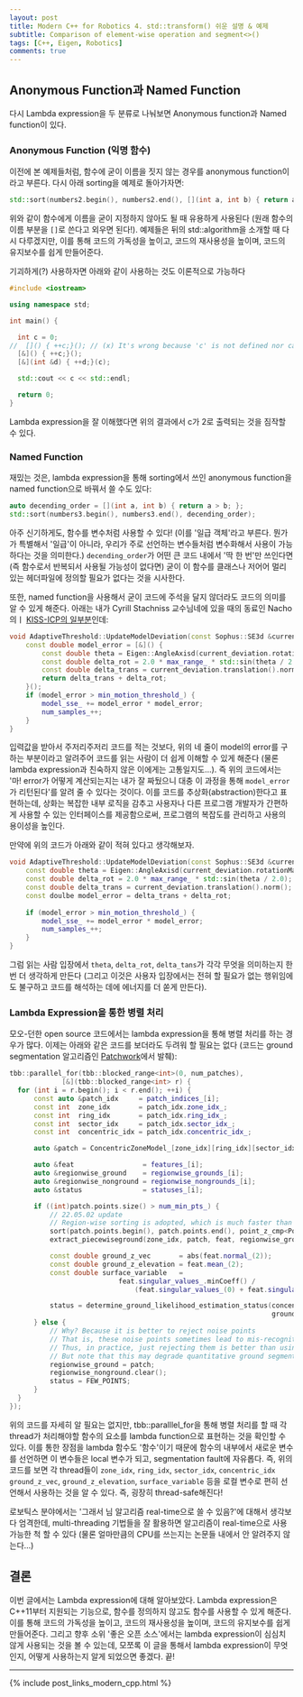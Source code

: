 ```yaml
---
layout: post
title: Modern C++ for Robotics 4. std::transform() 쉬운 설명 & 예제
subtitle: Comparison of element-wise operation and segment<>()
tags: [C++, Eigen, Robotics]
comments: true
---
```


## Anonymous Function과 Named Function

다시 Lambda expression을 두 분류로 나눠보면 Anonymous function과 Named function이 있다.

### Anonymous Function (익명 함수)

이전에 본 예제들처럼, 함수에 굳이 이름을 짓지 않는 경우를 anonymous function이라고 부른다.
다시 아래 sorting을 예제로 돌아가자면: 

```cpp
std::sort(numbers2.begin(), numbers2.end(), [](int a, int b) { return a > b; });
```

위와 같이 함수에게 이름을 굳이 지정하지 않아도 될 때 유용하게 사용된다 (원래 함수의 이름 부분을 `[]`로 쓴다고 외우면 된다!).
예제들은 뒤의 std::algorithm을 소개할 때 다시 다루겠지만, 이를 통해 코드의 가독성을 높이고, 코드의 재사용성을 높이며, 코드의 유지보수를 쉽게 만들어준다. 

기괴하게(?) 사용하자면 아래와 같이 사용하는 것도 이론적으로 가능하다

```cpp
#include <iostream>

using namespace std;

int main() {

  int c = 0;
//  []() { ++c;}(); // (x) It's wrong because 'c' is not defined nor captured
  [&]() { ++c;}();
  [&](int &d) { ++d;}(c);

  std::cout << c << std::endl;

  return 0;
}
```

Lambda expression을 잘 이해했다면 위의 결과에서 c가 2로 출력되는 것을 짐작할 수 있다. 

### Named Function 

재밌는 것은, lambda expression을 통해 sorting에서 쓰인 anonymous function을 named function으로 바꿔서 쓸 수도 있다:

```cpp
auto decending_order = [](int a, int b) { return a > b; };
std::sort(numbers3.begin(), numbers3.end(), decending_order);
```

아주 신기하게도, 함수를 변수처럼 사용할 수 있다! (이를 '일급 객체'라고 부른다. 뭔가가 특별해서 '일급'이 아니라, 우리가 주로 선언하는 변수들처럼 변수화해서 사용이 가능하다는 것을 의미한다.)
`decending_order`가 어떤 큰 코드 내에서 '딱 한 번'만 쓰인다면 (즉 함수로서 반복되서 사용될 가능성이 없다면) 굳이 이 함수를 클래스나 저어어 멀리 있는 헤더파일에 정의할 필요가 없다는 것을 시사한다.

또한, named function을 사용해서 굳이 코드에 주석을 달지 않더라도 코드의 의미를 알 수 있게 해준다. 아래는 내가 Cyrill Stachniss 교수님네에 있을 때의 동료인 Nacho의ㅣ [KISS-ICP의 일부분](https://github.com/PRBonn/kiss-icp/blob/1129b6e451222a891a26ddfdb77d719ce481534b/cpp/kiss_icp/core/Threshold.cpp#L37C1-L48C2)인데:

```cpp
void AdaptiveThreshold::UpdateModelDeviation(const Sophus::SE3d &current_deviation) {
    const double model_error = [&]() {
        const double theta = Eigen::AngleAxisd(current_deviation.rotationMatrix()).angle();
        const double delta_rot = 2.0 * max_range_ * std::sin(theta / 2.0);
        const double delta_trans = current_deviation.translation().norm();
        return delta_trans + delta_rot;
    }();
    if (model_error > min_motion_threshold_) {
        model_sse_ += model_error * model_error;
        num_samples_++;
    }
}
```

입력값을 받아서 주저리주저리 코드를 적는 것보다, 위의 네 줄이 model의 error를 구하는 부분이라고 알려주어 코드를 읽는 사람이 더 쉽게 이해할 수 있게 해준다 (물론 lambda expression과 친숙하지 않은 이에게는 고통일지도...).
즉 위의 코드에서는 '마! error가 어떻게 계산되는지는 내가 잘 짜뒀으니 대충 이 과정을 통해 `model_error`가 리턴된다'를 알려 줄 수 있다는 것이다. 이를 코드를 추상화(abstraction)한다고 표현하는데, 상화는 복잡한 내부 로직을 감추고 사용자나 다른 프로그램 개발자가 간편하게 사용할 수 있는 인터페이스를 제공함으로써, 프로그램의 복잡도를 관리하고 사용의 용이성을 높인다. 

만약에 위의 코드가 아래와 같이 적혀 있다고 생각해보자. 

```cpp
void AdaptiveThreshold::UpdateModelDeviation(const Sophus::SE3d &current_deviation) {
    const double theta = Eigen::AngleAxisd(current_deviation.rotationMatrix()).angle();
    const double delta_rot = 2.0 * max_range_ * std::sin(theta / 2.0);
    const double delta_trans = current_deviation.translation().norm();
    const doulbe model_error = delta_trans + delta_rot;
 
    if (model_error > min_motion_threshold_) {
        model_sse_ += model_error * model_error;
        num_samples_++;
    }
}
```

그럼 읽는 사람 입장에서 `theta`, `delta_rot`, `delta_tans`가 각각 무엇을 의미하는지 한 번 더 생각하게 만든다 (그리고 이것은 사용자 입장에서는 전혀 할 필요가 없는 행위임에도 불구하고 코드를 해석하는 데에 에너지를 더 쏟게 만든다). 

### Lambda Expression을 통한 병렬 처리 

모오-던한 open source 코드에서는 lambda expression을 통해 병렬 처리를 하는 경우가 많다. 이제는 아래와 같은 코드를 보더라도 두려워 할 필요는 없다 (코드는 ground segmentation 알고리즘인 [Patchwork](https://github.com/LimHyungTae/patchwork/blob/531b8ecb55421d5c6843af412a906cb785e027b3/include/patchwork/patchwork.hpp#L643C5-L683C8)에서 발췌):

```cpp
tbb::parallel_for(tbb::blocked_range<int>(0, num_patches),
             [&](tbb::blocked_range<int> r) {
  for (int i = r.begin(); i < r.end(); ++i) {
      const auto &patch_idx     = patch_indices_[i];
      const int  zone_idx       = patch_idx.zone_idx_;
      const int  ring_idx       = patch_idx.ring_idx_;
      const int  sector_idx     = patch_idx.sector_idx_;
      const int  concentric_idx = patch_idx.concentric_idx_;

      auto &patch = ConcentricZoneModel_[zone_idx][ring_idx][sector_idx];

      auto &feat                 = features_[i];
      auto &regionwise_ground    = regionwise_grounds_[i];
      auto &regionwise_nonground = regionwise_nongrounds_[i];
      auto &status               = statuses_[i];

      if ((int)patch.points.size() > num_min_pts_) {
          // 22.05.02 update
          // Region-wise sorting is adopted, which is much faster than global sorting!
          sort(patch.points.begin(), patch.points.end(), point_z_cmp<PointT>);
          extract_piecewiseground(zone_idx, patch, feat, regionwise_ground, regionwise_nonground);

          const double ground_z_vec       = abs(feat.normal_(2));
          const double ground_z_elevation = feat.mean_(2);
          const double surface_variable   =
                           feat.singular_values_.minCoeff() /
                               (feat.singular_values_(0) + feat.singular_values_(1) + feat.singular_values_(2));

          status = determine_ground_likelihood_estimation_status(concentric_idx, ground_z_vec,
                                                                 ground_z_elevation, surface_variable);
      } else {
          // Why? Because it is better to reject noise points
          // That is, these noise points sometimes lead to mis-recognition or wrong clustering
          // Thus, in practice, just rejecting them is better than using them
          // But note that this may degrade quantitative ground segmentation performance
          regionwise_ground = patch;
          regionwise_nonground.clear();
          status = FEW_POINTS;
      }
  }
});
```

위의 코드를 자세히 알 필요는 없지만, tbb::paralllel_for을 통해 병렬 처리를 할 때 각 thread가 처리해야할 함수의 요소를 lambda function으로 표현하는 것을 확인할 수 있다.
이를 통한 장점을 lambda 함수도 '함수'이기 때문에 함수의 내부에서 새로운 변수를 선언하면 이 변수들은 local 변수가 되고, segmentation fault에 자유롭다. 
즉, 위의 코드를 보면 각 thread들이 `zone_idx`, `ring_idx`, `sector_idx`, `concentric_idx` `ground_z_vec`, `ground_z_elevation`, `surface_variable` 등을 로컬 변수로 편히 선언해서 사용하는 것을 알 수 있다.
즉, 굉장히 thread-safe해진다! 

로보틱스 분야에서는 '그래서 님 알고리즘 real-time으로 쓸 수 있음?'에 대해서 생각보다 엄격한데, multi-threading 기법들을 잘 활용하면 알고리즘이 real-time으로 사용 가능한 척 할 수 있다 (물론 얼마만큼의 CPU를 쓰는지는 논문들 내에서 안 알려주지 않는다...)

## 결론

이번 글에서는 Lambda expression에 대해 알아보았다. Lambda expression은 C++11부터 지원되는 기능으로, 함수를 정의하지 않고도 함수를 사용할 수 있게 해준다. 이를 통해 코드의 가독성을 높이고, 코드의 재사용성을 높이며, 코드의 유지보수를 쉽게 만들어준다.
그리고 향후 소위 '좋은 오픈 소스'에서는 lambda expression이 심심치 않게 사용되는 것을 볼 수 있는데, 모쪼록 이 글을 통해서 lambda expression이 무엇인지, 어떻게 사용하는지 알게 되었으면 좋겠다. 끝!

---

{% include post_links_modern_cpp.html %}
